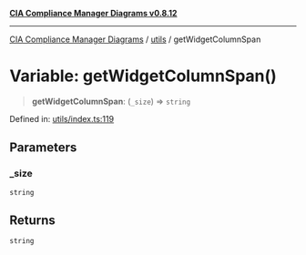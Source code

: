 [**CIA Compliance Manager Diagrams v0.8.12**](../../README.md)

***

[CIA Compliance Manager Diagrams](../../modules.md) / [utils](../README.md) / getWidgetColumnSpan

# Variable: getWidgetColumnSpan()

> **getWidgetColumnSpan**: (`_size`) => `string`

Defined in: [utils/index.ts:119](https://github.com/Hack23/cia-compliance-manager/blob/e7811142a771ec75716a7ce3a0d60f18cb91cd06/src/utils/index.ts#L119)

## Parameters

### \_size

`string`

## Returns

`string`
